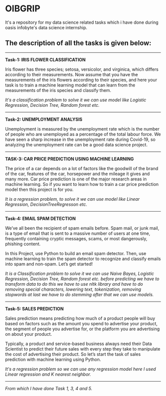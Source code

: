 # OIBGRIP
It's a repository for my data science related tasks which i have done during oasis infobyte's data science internship.

## The description of all the tasks is given below:

-------------------------------------------------------------------------------------------

**Task-1: IRIS FLOWER CLASSIFICATION**

Iris flower has three species; setosa, versicolor, and virginica, which differs according to their
measurements. Now assume that you have the measurements of the iris flowers according to
their species, and here your task is to train a machine learning model that can learn from the
measurements of the iris species and classify them.

_It's a classification problem to solve it we can use model like Logistic Regression, Decision Tree, Random forest etc._

-------------------------------------------------------------------------------------------
**Task-2: UNEMPLOYMENT ANALYSIS**

Unemployment is measured by the unemployment rate which is the number of people
who are unemployed as a percentage of the total labour force. We have seen a sharp
increase in the unemployment rate during Covid-19, so analyzing the unemployment rate
can be a good data science project. 

-------------------------------------------------------------------------------------------
**TASK-3: CAR PRICE PREDICTION USING MACHINE LEARNING**

The price of a car depends on a lot of factors like the goodwill of the brand of the car,
features of the car, horsepower and the mileage it gives and many more. Car price
prediction is one of the major research areas in machine learning. So if you want to learn
how to train a car price prediction model then this project is for you.

_It is a regression problem, to solve it we can use model like Linear Regression, DecisionTreeRegresson etc._

-------------------------------------------------------------------------------------------
**Task-4: EMAIL SPAM DETECTION**

We’ve all been the recipient of spam emails before. Spam mail, or junk mail, is a type of email
that is sent to a massive number of users at one time, frequently containing cryptic
messages, scams, or most dangerously, phishing content.

In this Project, use Python to build an email spam detector. Then, use machine learning to
train the spam detector to recognize and classify emails into spam and non-spam. Let’s get
started!

_It is a Classification problem to solve it we can use Naive Bayes, Logistic Regression, Decision Tree, Random forest etc. before predicting we have to transform data to do this we have to use nltk library and have to do removing special characters, lowering text, tokenization, removing stopwords at last we have to do stemming after that we can use models._

-------------------------------------------------------------------------------------------
**Task-5: SALES PREDICTION**

Sales prediction means predicting how much of a product people will buy based on factors
such as the amount you spend to advertise your product, the segment of people you
advertise for, or the platform you are advertising on about your product.

Typically, a product and service-based business always need their Data Scientist to predict
their future sales with every step they take to manipulate the cost of advertising their
product. So let’s start the task of sales prediction with machine learning using Python.

_It's a regression problem so we can use any regression model here I used Linear regression and K nearest neighbor._

-------------------------------------------------------------------------------------------

*From which I have done Task 1, 3, 4 and 5.*
